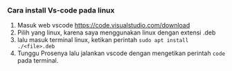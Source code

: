 ### Cara install Vs-code pada linux

1. Masuk web vscode https://code.visualstudio.com/download
2. Pilih yang linux, karena saya menggunakan linux dengan extensi .deb
3. lalu masuk terminal linux, ketikan perintah ```sudo apt install ./<file>.deb```
4. Tunggu Prosenya lalu jalankan vscode dengan mengetikan perintah ```code``` pada terminal.